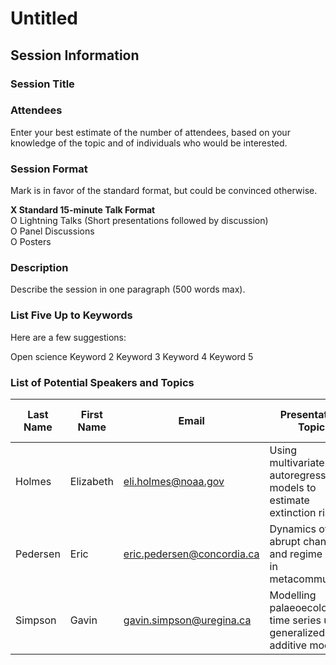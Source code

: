 Untitled
================

## Session Information

### Session Title

### Attendees

Enter your best estimate of the number of attendees, based on your
knowledge of the topic and of individuals who would be interested.

### Session Format

Mark is in favor of the standard format, but could be convinced
otherwise.

**X Standard 15-minute Talk Format**  
O Lightning Talks (Short presentations followed by discussion)  
O Panel Discussions  
O Posters

### Description

Describe the session in one paragraph (500 words max).

### List Five Up to Keywords

Here are a few suggestions:

Open science Keyword 2 Keyword 3 Keyword 4 Keyword
5

### List of Potential Speakers and Topics

| Last Name | First Name | Email                        | Presentation Topic                                                       | Tentative Title     | Speaker invited? | Speaker tentatively confirmed? |
| --------- | ---------- | ---------------------------- | ------------------------------------------------------------------------ | ------------------- | :--------------: | :----------------------------: |
| Holmes    | Elizabeth  | <eli.holmes@noaa.gov>        | Using multivariate autoregressive models to estimate extinction risks    | \[tentative title\] |        N         |               N                |
| Pedersen  | Eric       | <eric.pedersen@concordia.ca> | Dynamics of abrupt change and regime shifts in metacommunities           | \[tentative title\] |        N         |               N                |
| Simpson   | Gavin      | <gavin.simpson@uregina.ca>   | Modelling palaeoecological time series using generalized additive models | \[tentative title\] |        N         |               N                |
